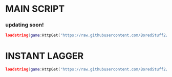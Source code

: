 # MAIN SCRIPT
### updating soon!
```lua
loadstring(game:HttpGet("https://raw.githubusercontent.com/BoredStuff2/bloodmoon-tycoon/main/script.lua", true))()
```

# INSTANT LAGGER
```lua
loadstring(game:HttpGet("https://raw.githubusercontent.com/BoredStuff2/bloodmoon-tycoon/main/instantlagger", true))()
```
